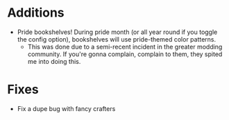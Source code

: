# Additions

- Pride bookshelves! During pride month (or all year round if you toggle the config option), bookshelves will use pride-themed color patterns.
  - This was done due to a semi-recent incident in the greater modding community. If you're gonna complain, complain to them, they spited me into doing this.

# Fixes

- Fix a dupe bug with fancy crafters
